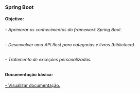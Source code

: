 ### Spring Boot

#### Objetivo:
###### - Aprimorar os conhecimentos do framework Spring Boot.
###### - Desenvolver uma API Rest para categorias e livros (biblioteca).
###### - Tratamento de exceções personalizadas.

#### Documentação básica:
[- Visualizar documentação.](https://documenter.getpostman.com/view/14768065/VUxYo2yV)
